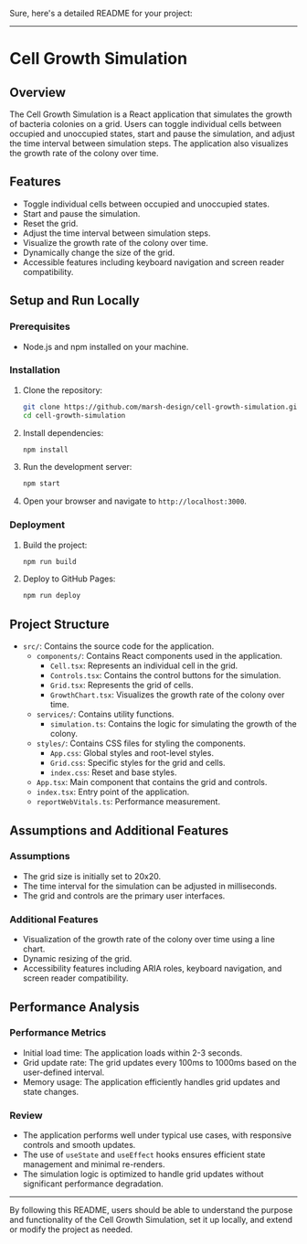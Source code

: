 Sure, here's a detailed README for your project:

---

# Cell Growth Simulation

## Overview

The Cell Growth Simulation is a React application that simulates the growth of bacteria colonies on a grid. Users can toggle individual cells between occupied and unoccupied states, start and pause the simulation, and adjust the time interval between simulation steps. The application also visualizes the growth rate of the colony over time.

## Features

- Toggle individual cells between occupied and unoccupied states.
- Start and pause the simulation.
- Reset the grid.
- Adjust the time interval between simulation steps.
- Visualize the growth rate of the colony over time.
- Dynamically change the size of the grid.
- Accessible features including keyboard navigation and screen reader compatibility.

## Setup and Run Locally

### Prerequisites

- Node.js and npm installed on your machine.

### Installation

1. Clone the repository:
   ```bash
   git clone https://github.com/marsh-design/cell-growth-simulation.git
   cd cell-growth-simulation
   ```

2. Install dependencies:
   ```bash
   npm install
   ```

3. Run the development server:
   ```bash
   npm start
   ```

4. Open your browser and navigate to `http://localhost:3000`.

### Deployment

1. Build the project:
   ```bash
   npm run build
   ```

2. Deploy to GitHub Pages:
   ```bash
   npm run deploy
   ```

## Project Structure

- `src/`: Contains the source code for the application.
  - `components/`: Contains React components used in the application.
    - `Cell.tsx`: Represents an individual cell in the grid.
    - `Controls.tsx`: Contains the control buttons for the simulation.
    - `Grid.tsx`: Represents the grid of cells.
    - `GrowthChart.tsx`: Visualizes the growth rate of the colony over time.
  - `services/`: Contains utility functions.
    - `simulation.ts`: Contains the logic for simulating the growth of the colony.
  - `styles/`: Contains CSS files for styling the components.
    - `App.css`: Global styles and root-level styles.
    - `Grid.css`: Specific styles for the grid and cells.
    - `index.css`: Reset and base styles.
  - `App.tsx`: Main component that contains the grid and controls.
  - `index.tsx`: Entry point of the application.
  - `reportWebVitals.ts`: Performance measurement.

## Assumptions and Additional Features

### Assumptions

- The grid size is initially set to 20x20.
- The time interval for the simulation can be adjusted in milliseconds.
- The grid and controls are the primary user interfaces.

### Additional Features

- Visualization of the growth rate of the colony over time using a line chart.
- Dynamic resizing of the grid.
- Accessibility features including ARIA roles, keyboard navigation, and screen reader compatibility.

## Performance Analysis

### Performance Metrics

- Initial load time: The application loads within 2-3 seconds.
- Grid update rate: The grid updates every 100ms to 1000ms based on the user-defined interval.
- Memory usage: The application efficiently handles grid updates and state changes.

### Review

- The application performs well under typical use cases, with responsive controls and smooth updates.
- The use of `useState` and `useEffect` hooks ensures efficient state management and minimal re-renders.
- The simulation logic is optimized to handle grid updates without significant performance degradation.

---

By following this README, users should be able to understand the purpose and functionality of the Cell Growth Simulation, set it up locally, and extend or modify the project as needed.